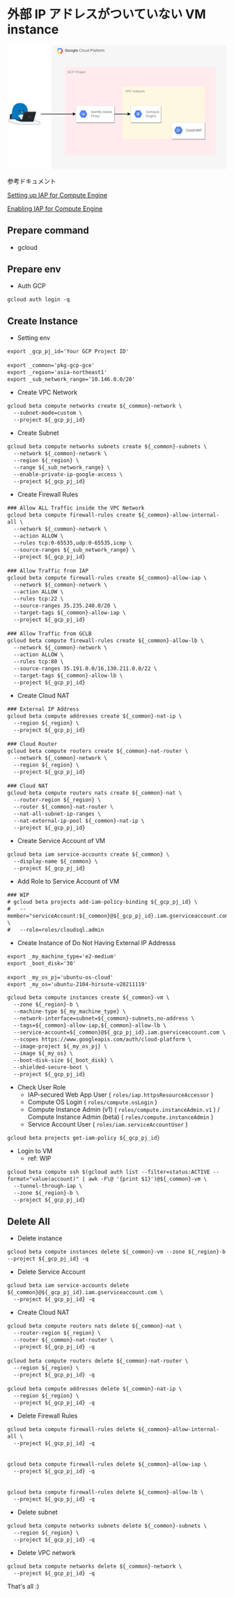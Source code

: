 # 外部 IP アドレスがついていない VM instance

![](./01.png)

参考ドキュメント

[Setting up IAP for Compute Engine](https://cloud.google.com/iap/docs/tutorial-gce)

[Enabling IAP for Compute Engine](https://cloud.google.com/iap/docs/enabling-compute-howto)

## Prepare command

+ gcloud

## Prepare env

+ Auth GCP

```
gcloud auth login -q
```

## Create Instance

+ Setting env

```
export _gcp_pj_id='Your GCP Project ID'

export _common='pkg-gcp-gce'
export _region='asia-northeast1'
export _sub_network_range='10.146.0.0/20'
```

+ Create VPC Network

```
gcloud beta compute networks create ${_common}-network \
  --subnet-mode=custom \
  --project ${_gcp_pj_id}
```

+ Create Subnet

```
gcloud beta compute networks subnets create ${_common}-subnets \
  --network ${_common}-network \
  --region ${_region} \
  --range ${_sub_network_range} \
  --enable-private-ip-google-access \
  --project ${_gcp_pj_id}
```

+ Create Firewall Rules

```
### Allow ALL Traffic inside the VPC Network
gcloud beta compute firewall-rules create ${_common}-allow-internal-all \
  --network ${_common}-network \
  --action ALLOW \
  --rules tcp:0-65535,udp:0-65535,icmp \
  --source-ranges ${_sub_network_range} \
  --project ${_gcp_pj_id}

### Allow Traffic from IAP
gcloud beta compute firewall-rules create ${_common}-allow-iap \
  --network ${_common}-network \
  --action ALLOW \
  --rules tcp:22 \
  --source-ranges 35.235.240.0/20 \
  --target-tags ${_common}-allow-iap \
  --project ${_gcp_pj_id}

### Allow Traffic from GCLB
gcloud beta compute firewall-rules create ${_common}-allow-lb \
  --network ${_common}-network \
  --action ALLOW \
  --rules tcp:80 \
  --source-ranges 35.191.0.0/16,130.211.0.0/22 \
  --target-tags ${_common}-allow-lb \
  --project ${_gcp_pj_id}
```

+ Create Cloud NAT

```
### External IP Address
gcloud beta compute addresses create ${_common}-nat-ip \
  --region ${_region} \
  --project ${_gcp_pj_id}

### Cloud Router
gcloud beta compute routers create ${_common}-nat-router \
  --network ${_common}-network \
  --region ${_region} \
  --project ${_gcp_pj_id}

### Cloud NAT
gcloud beta compute routers nats create ${_common}-nat \
  --router-region ${_region} \
  --router ${_common}-nat-router \
  --nat-all-subnet-ip-ranges \
  --nat-external-ip-pool ${_common}-nat-ip \
  --project ${_gcp_pj_id}
```

+ Create Service Account of VM

```
gcloud beta iam service-accounts create ${_common} \
  --display-name ${_common} \
  --project ${_gcp_pj_id}
```

+ Add Role to Service Account of VM

```
### WIP
# gcloud beta projects add-iam-policy-binding ${_gcp_pj_id} \
#   --member="serviceAccount:${_common}@${_gcp_pj_id}.iam.gserviceaccount.com" \
#   --role=roles/cloudsql.admin
```

+ Create Instance of Do Not Having External IP Addresss

```
export _my_machine_type='e2-medium'
export _boot_disk='30'

export _my_os_pj='ubuntu-os-cloud'
export _my_os='ubuntu-2104-hirsute-v20211119'
```
```
gcloud beta compute instances create ${_common}-vm \
  --zone ${_region}-b \
  --machine-type ${_my_machine_type} \
  --network-interface=subnet=${_common}-subnets,no-address \
  --tags=${_common}-allow-iap,${_common}-allow-lb \
  --service-account=${_common}@${_gcp_pj_id}.iam.gserviceaccount.com \
  --scopes https://www.googleapis.com/auth/cloud-platform \
  --image-project ${_my_os_pj} \
  --image ${_my_os} \
  --boot-disk-size ${_boot_disk} \
  --shielded-secure-boot \
  --project ${_gcp_pj_id}
```

+ Check User Role
  + IAP-secured Web App User ( `roles/iap.httpsResourceAccessor` )
  + Compute OS Login ( `roles/compute.osLogin` )
  + Compute Instance Admin (v1) ( `roles/compute.instanceAdmin.v1` ) / Compute Instance Admin (beta) ( `roles/compute.instanceAdmin` )
  + Service Account User ( `roles/iam.serviceAccountUser` )

```
gcloud beta projects get-iam-policy ${_gcp_pj_id}
```

+ Login to VM
  + ref: WIP

```
gcloud beta compute ssh $(gcloud auth list --filter=status:ACTIVE --format="value(account)" | awk -F\@ '{print $1}')@${_common}-vm \
  --tunnel-through-iap \
  --zone ${_region}-b \
  --project ${_gcp_pj_id}
```

## Delete All

+ Delete instance

```
gcloud beta compute instances delete ${_common}-vm --zone ${_region}-b --project ${_gcp_pj_id} -q
```

+ Delete Service Account

```
gcloud beta iam service-accounts delete ${_common}@${_gcp_pj_id}.iam.gserviceaccount.com \
  --project ${_gcp_pj_id} -q
```

+ Create Cloud NAT

```
gcloud beta compute routers nats delete ${_common}-nat \
  --router-region ${_region} \
  --router ${_common}-nat-router \
  --project ${_gcp_pj_id} -q

gcloud beta compute routers delete ${_common}-nat-router \
  --region ${_region} \
  --project ${_gcp_pj_id} -q

gcloud beta compute addresses delete ${_common}-nat-ip \
  --region ${_region} \
  --project ${_gcp_pj_id} -q
```

+ Delete Firewall Rules

```
gcloud beta compute firewall-rules delete ${_common}-allow-internal-all \
  --project ${_gcp_pj_id} -q


gcloud beta compute firewall-rules delete ${_common}-allow-iap \
  --project ${_gcp_pj_id} -q


gcloud beta compute firewall-rules delete ${_common}-allow-lb \
  --project ${_gcp_pj_id} -q
```

+ Delete subnet

```
gcloud beta compute networks subnets delete ${_common}-subnets \
  --region ${_region} \
  --project ${_gcp_pj_id} -q
```

+ Delete VPC network

```
gcloud beta compute networks delete ${_common}-network \
  --project ${_gcp_pj_id} -q
```


That's all :)
